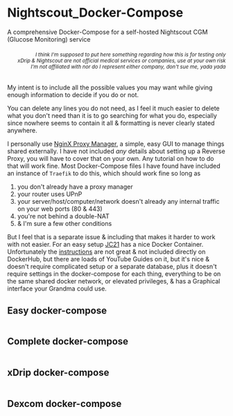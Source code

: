 # Nightscout_Docker-Compose
A comprehensive Docker-Compose for a self-hosted Nightscout CGM (Glucose Monitoring) service
<H6 align="right"><sub>I think I'm supposed to put here something regarding how this is for testing only 
  <br> xDrip & Nightscout are not official medical services or companies, <i>use at your own risk</i>
  <br> I'm not affiliated with nor do I represent either company, don't sue me, yada yada</sub></H6>

My intent is to include all the possible values you may want while giving enough information to decide if you do or not.

You can delete any lines you do not need, as I feel it much easier to delete what you don't need than it is to go searching for what you do, especially since nowhere seems to contain it all & formatting is never clearly stated anywhere.

I personally use [NginX Proxy Manager](https://hub.docker.com/r/jc21/nginx-proxy-manager), a simple, easy GUI to manage things shared externally. I have not included *any* details about setting up a Reverse Proxy, you will have to cover that on your own. Any tutorial on how to do that will work fine. Most Docker-Compose files I have found have included an instance of `Traefik` to do this, which should work fine so long as
1. you don't already have a proxy manager
2. your router uses UPnP
3. your server/host/computer/network doesn't already any internal traffic on your web ports (80 & 443)
4. you're not behind a double-NAT
5. & I'm sure a few other conditions

But I feel that is a separate issue & including that makes it harder to work with not easier.
For an easy setup [JC21](https://hub.docker.com/r/jc21/nginx-proxy-manager) has a nice Docker Container. Unfortunately the [instructions](https://nginxproxymanager.com/setup/#running-the-app) are not great & not included directly on DockerHub, but there are loads of YouTube Guides on it, but it's nice & doesn't require complicated setup or a separate database, plus it doesn't require settings in the docker-compose for each thing, everything to be on the same shared docker network, or elevated privileges, & has a Graphical interface your Grandma could use.


## Easy docker-compose

```yaml


```


## Complete docker-compose

```yaml


```


## xDrip docker-compose

```yaml


```


## Dexcom docker-compose

```yaml


```



